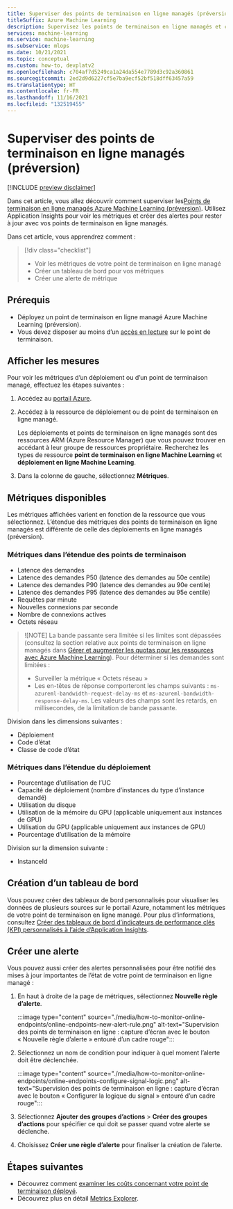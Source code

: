 ```yaml
---
title: Superviser des points de terminaison en ligne managés (préversion)
titleSuffix: Azure Machine Learning
description: Supervisez les points de terminaison en ligne managés et créez des alertes avec Application Insights.
services: machine-learning
ms.service: machine-learning
ms.subservice: mlops
ms.date: 10/21/2021
ms.topic: conceptual
ms.custom: how-to, devplatv2
ms.openlocfilehash: c704af7d5249ca1a24da554e7789d3c92a360861
ms.sourcegitcommit: 2ed2d9d6227cf5e7ba9ecf52bf518dff63457a59
ms.translationtype: HT
ms.contentlocale: fr-FR
ms.lasthandoff: 11/16/2021
ms.locfileid: "132519455"
---
```

# <a name="monitor-managed-online-endpoints-preview"></a>Superviser des points de terminaison en ligne managés (préversion)

[!INCLUDE [preview disclaimer](../../includes/machine-learning-preview-generic-disclaimer.md)]

Dans cet article, vous allez découvrir comment superviser les[Points de terminaison en ligne managés Azure Machine Learning (préversion)](concept-endpoints.md). Utilisez Application Insights pour voir les métriques et créer des alertes pour rester à jour avec vos points de terminaison en ligne managés.

Dans cet article, vous apprendrez comment :

> [!div class="checklist"]
> * Voir les métriques de votre point de terminaison en ligne managé
> * Créer un tableau de bord pour vos métriques
> * Créer une alerte de métrique

## <a name="prerequisites"></a>Prérequis

- Déployez un point de terminaison en ligne managé Azure Machine Learning (préversion).
- Vous devez disposer au moins d’un [accès en lecture](../role-based-access-control/role-assignments-portal.md) sur le point de terminaison.

## <a name="view-metrics"></a>Afficher les mesures

Pour voir les métriques d’un déploiement ou d’un point de terminaison managé, effectuez les étapes suivantes :
1. Accédez au [portail Azure](https://portal.azure.com).
1. Accédez à la ressource de déploiement ou de point de terminaison en ligne managé.

    Les déploiements et points de terminaison en ligne managés sont des ressources ARM (Azure Resource Manager) que vous pouvez trouver en accédant à leur groupe de ressources propriétaire. Recherchez les types de ressource **point de terminaison en ligne Machine Learning** et **déploiement en ligne Machine Learning**.

1. Dans la colonne de gauche, sélectionnez **Métriques**.

## <a name="available-metrics"></a>Métriques disponibles

Les métriques affichées varient en fonction de la ressource que vous sélectionnez. L’étendue des métriques des points de terminaison en ligne managés est différente de celle des déploiements en ligne managés (préversion).

### <a name="metrics-at-endpoint-scope"></a>Métriques dans l’étendue des points de terminaison

- Latence des demandes
- Latence des demandes P50 (latence des demandes au 50e centile)
- Latence des demandes P90 (latence des demandes au 90e centile)
- Latence des demandes P95 (latence des demandes au 95e centile)
- Requêtes par minute
- Nouvelles connexions par seconde
- Nombre de connexions actives
- Octets réseau

> ![NOTE] La bande passante sera limitée si les limites sont dépassées (consultez la section relative aux points de terminaison en ligne managés dans [Gérer et augmenter les quotas pour les ressources avec Azure Machine Learning](how-to-manage-quotas.md#azure-machine-learning-managed-online-endpoints-preview)). Pour déterminer si les demandes sont limitées :
> - Surveiller la métrique « Octets réseau »
> - Les en-têtes de réponse comporteront les champs suivants : `ms-azureml-bandwidth-request-delay-ms` et `ms-azureml-bandwidth-response-delay-ms`. Les valeurs des champs sont les retards, en millisecondes, de la limitation de bande passante.

Division dans les dimensions suivantes :

- Déploiement
- Code d’état
- Classe de code d’état

### <a name="metrics-at-deployment-scope"></a>Métriques dans l’étendue du déploiement

- Pourcentage d’utilisation de l’UC
- Capacité de déploiement (nombre d’instances du type d’instance demandé)
- Utilisation du disque
- Utilisation de la mémoire du GPU (applicable uniquement aux instances de GPU)
- Utilisation du GPU (applicable uniquement aux instances de GPU)
- Pourcentage d’utilisation de la mémoire

Division sur la dimension suivante :

- InstanceId

## <a name="create-a-dashboard"></a>Création d’un tableau de bord

Vous pouvez créer des tableaux de bord personnalisés pour visualiser les données de plusieurs sources sur le portail Azure, notamment les métriques de votre point de terminaison en ligne managé. Pour plus d’informations, consultez [Créer des tableaux de bord d’indicateurs de performance clés (KPI) personnalisés à l’aide d’Application Insights](../azure-monitor/app/tutorial-app-dashboards.md#add-custom-metric-chart).
    
## <a name="create-an-alert"></a>Créer une alerte

Vous pouvez aussi créer des alertes personnalisées pour être notifié des mises à jour importantes de l’état de votre point de terminaison en ligne managé :

1. En haut à droite de la page de métriques, sélectionnez **Nouvelle règle d’alerte**.

    :::image type="content" source="./media/how-to-monitor-online-endpoints/online-endpoints-new-alert-rule.png" alt-text="Supervision des points de terminaison en ligne : capture d’écran avec le bouton « Nouvelle règle d’alerte » entouré d’un cadre rouge":::

1. Sélectionnez un nom de condition pour indiquer à quel moment l’alerte doit être déclenchée.

    :::image type="content" source="./media/how-to-monitor-online-endpoints/online-endpoints-configure-signal-logic.png" alt-text="Supervision des points de terminaison en ligne : capture d’écran avec le bouton « Configurer la logique du signal » entouré d’un cadre rouge":::

1. Sélectionnez **Ajouter des groupes d’actions** > **Créer des groupes d’actions** pour spécifier ce qui doit se passer quand votre alerte se déclenche.

1. Choisissez **Créer une règle d’alerte** pour finaliser la création de l’alerte.


## <a name="next-steps"></a>Étapes suivantes

* Découvrez comment [examiner les coûts concernant votre point de terminaison déployé](./how-to-view-online-endpoints-costs.md).
* Découvrez plus en détail [Metrics Explorer](../azure-monitor/essentials/metrics-charts.md).